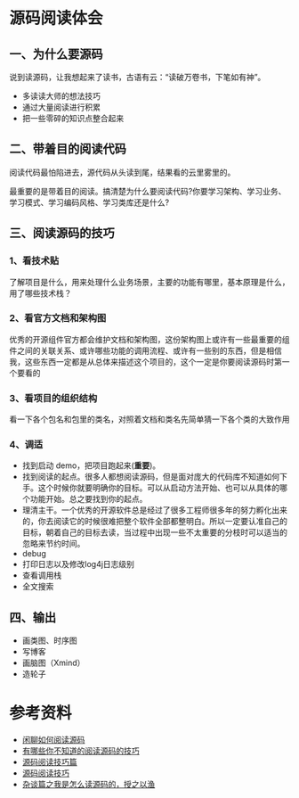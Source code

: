 源码阅读体会
====================

## 一、为什么要源码
说到读源码，让我想起来了读书，古语有云：“读破万卷书，下笔如有神”。

- 多读读大师的想法技巧
- 通过大量阅读进行积累
- 把一些零碎的知识点整合起来

## 二、带着目的阅读代码
阅读代码最怕陷进去，源代码从头读到尾，结果看的云里雾里的。

最重要的是带着目的阅读。搞清楚为什么要阅读代码?你要学习架构、学习业务、学习模式、学习编码风格、学习类库还是什么?

## 三、阅读源码的技巧

### 1、看技术贴
了解项目是什么，用来处理什么业务场景，主要的功能有哪里，基本原理是什么，用了哪些技术栈？

### 2、看官方文档和架构图
优秀的开源组件官方都会维护文档和架构图，这份架构图上或许有一些最重要的组件之间的关联关系、或许哪些功能的调用流程、或许有一些别的东西，但是相信我，这些东西一定都是从总体来描述这个项目的，这个一定是你要阅读源码时第一个要看的

### 3、看项目的组织结构
看一下各个包名和包里的类名，对照着文档和类名先简单猜一下各个类的大致作用

### 4、调适
- 找到启动 demo，把项目跑起来(**重要**)。
- 找到阅读的起点。很多人都想阅读源码，但是面对庞大的代码库不知道如何下手。这个时候你就要明确你的目标。可以从启动方法开始、也可以从具体的哪个功能开始。总之要找到你的起点。
- 理清主干。一个优秀的开源软件总是经过了很多工程师很多年的努力孵化出来的，你去阅读它的时候很难把整个软件全部都整明白。所以一定要认准自己的目标，朝着自己的目标去读，当过程中出现一些不太重要的分枝时可以适当的忽略来节约时间。
- debug
- 打印日志以及修改log4j日志级别
- 查看调用栈
- 全文搜索

## 四、输出
- 画类图、时序图
- 写博客
- 画脑图（Xmind）
- 造轮子



# 参考资料
- [闲聊如何阅读源码](https://v.qq.com/x/page/p0543tzm648.html)
- [有哪些你不知道的阅读源码的技巧](https://www.cnblogs.com/zhixiang-org-cn/p/11504046.html)
- [源码阅读技巧篇](https://juejin.im/post/5a0ea1c4f265da432240c5d4)
- [源码阅读技巧](https://zhuanlan.zhihu.com/p/88940441)
- [杂谈篇之我是怎么读源码的，授之以渔](https://www.cnblogs.com/youzhibing/p/9553752.html)



